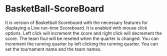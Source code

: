 # BasketBall-ScoreBoard
It is version of Basketball Scoreboard with the necessary features for displaying a Live run-time Scoreboard. It is enabled with mouse click options. Left click will increment the score and right click will decrement the score. The team foul will be reseted when the quarter is changed. You can increment the running quarter by left clicking the running quarter. You can set the tournament name and the team names.
